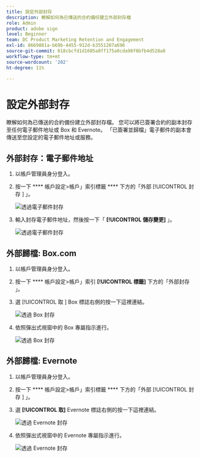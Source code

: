 ```yaml
---
title: 設定外部封存
description: 瞭解如何為已傳送的合約備份建立外部封存檔
role: Admin
product: adobe sign
level: Beginner
team: DC Product Marketing Retention and Engagement
exl-id: 8669881a-b69b-4455-912d-b3551207a696
source-git-commit: 018cbcfd1d1605a8ff175a0cda98f0bfb4d528a8
workflow-type: tm+mt
source-wordcount: '202'
ht-degree: 11%

---
```


# 設定外部封存

瞭解如何為已傳送的合約備份建立外部封存檔。 您可以將已簽署合約的副本封存至任何電子郵件地址或 Box 和 Evernote。 「已簽署並歸檔」電子郵件的副本會傳送至您設定的電子郵件地址或服務。

## 外部封存：電子郵件地址

1. 以帳戶管理員身分登入。

1. 按一下 **** 帳戶設定>帳戶」索引標籤 **** 下方的「外部 [!UICONTROL  封存 ] 」。

   ![透過電子郵件封存](../assets/archiveemail1.png)

1. 輸入封存電子郵件地址，然後按一下「 **[!UICONTROL 儲存變更]** 」。

   ![透過電子郵件封存](../assets/archiveemail2.png)

## 外部歸檔: Box.com

1. 以帳戶管理員身分登入。

1. 按一下 **** 帳戶設定>帳戶」索引 **[!UICONTROL 標籤]** 下方的「外部封存  」。

1. 選 [!UICONTROL  取 ] Box 標誌右側的按一下這裡連結。

   ![透過 Box 封存](../assets/archivebox1.png)

1. 依照彈出式視窗中的 Box 專屬指示進行。

   ![透過 Box 封存](../assets/archivebox2.png)

## 外部歸檔: Evernote

1. 以帳戶管理員身分登入。

1. 按一下 **** 帳戶設定>帳戶」索引標籤 **** 下方的「外部 [!UICONTROL  封存 ] 」。

1. 選 **[!UICONTROL 取]** Evernote 標誌右側的按一下這裡連結。

   ![透過 Evernote 封存](../assets/archiveevernote1.png)

1. 依照彈出式視窗中的 Evernote 專屬指示進行。

   ![透過 Evernote 封存](../assets/archiveevernote2.png)
